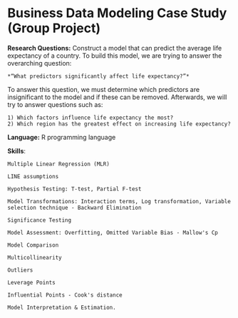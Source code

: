 # Business Data Modeling Case Study (Group Project)

**Research Questions:** Construct a model that can predict the average life expectancy of a country. To build this model, we are trying to answer the overarching question: 

    *“What predictors significantly affect life expectancy?”* 

To answer this question, we must determine which predictors are insignificant to the model and if these can be removed. Afterwards, we will try to answer questions such as:

    1) Which factors influence life expectancy the most?
    2) Which region has the greatest effect on increasing life expectancy?

**Language:** R programming language

**Skills**: 

    Multiple Linear Regression (MLR)
    
    LINE assumptions
    
    Hypothesis Testing: T-test, Partial F-test
    
    Model Transformations: Interaction terms, Log transformation, Variable selection technique - Backward Elimination 
    
    Significance Testing
    
    Model Assessment: Overfitting, Omitted Variable Bias - Mallow's Cp

    Model Comparison
    
    Multicollinearity
    
    Outliers
    
    Leverage Points
    
    Influential Points - Cook's distance
    
    Model Interpretation & Estimation.  
